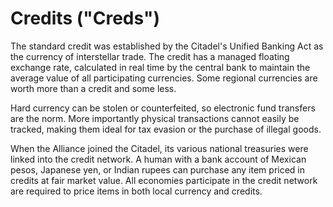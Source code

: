 # Credits ("Creds")
The standard credit was established by the Citadel's Unified Banking Act as the currency of interstellar trade. The credit has a managed floating exchange rate, calculated in real time by the central bank to maintain the average value of all participating currencies. Some regional currencies are worth more than a credit and some less.

Hard currency can be stolen or counterfeited, so electronic fund transfers are the norm. More importantly physical transactions cannot easily be tracked, making them ideal for tax evasion or the purchase of illegal goods.

When the Alliance joined the Citadel, its various national treasuries were linked into the credit network. A human with a bank account of Mexican pesos, Japanese yen, or Indian rupees can purchase any item priced in credits at fair market value. All economies participate in the credit network are required to price items in both local currency and credits.